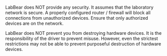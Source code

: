 LabBear does NOT provide any security. It assumes that the laboratory network is secure. A properly configured router / firewall will block all connections from unauthorized devices. Ensure that only authorized devices are on the network. 

LabBear does NOT prevent you from destroying hardware devices. It is the responsibility of the driver to prevent misuse. However, even the strictest restrictions may not be able to prevent purposeful destruction of hardware devices.
